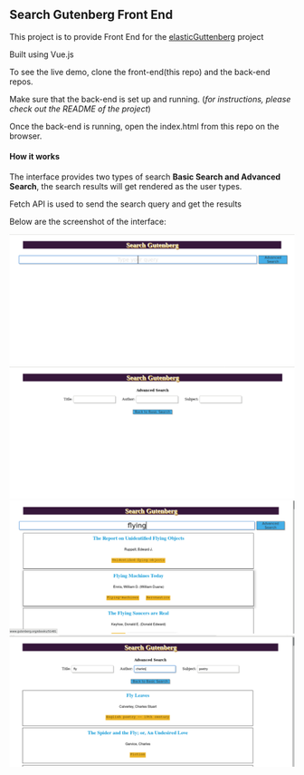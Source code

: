 ## Search Gutenberg Front End

This project is to provide Front End for the [elasticGuttenberg](https://github.com/rammmukul/elasticGuttenburg) project

Built using Vue.js

To see the live demo, clone the front-end(this repo) and the back-end repos. 

Make sure that the back-end is set up and running. (*for instructions, please check out the README of the project*)

Once the back-end is running, open the index.html from this repo on the browser.

#### How it works

The interface provides two types of search **Basic Search and Advanced Search**, the search results will get rendered as the user types.

Fetch API is used to send the search query and get the results

Below are the screenshot of the interface:

![Basic Search](https://github.com/KarthikSiddarth/searchGutenbergFrontEnd/blob/master/screenshots/basic_search_snap.png)
![Advanced Search](https://github.com/KarthikSiddarth/searchGutenbergFrontEnd/blob/master/screenshots/advanced_search_snap.png)
![Basic Search Results page](https://github.com/KarthikSiddarth/searchGutenbergFrontEnd/blob/master/screenshots/basic_search_results.png)
![Advanced Search Results Page](https://github.com/KarthikSiddarth/searchGutenbergFrontEnd/blob/master/screenshots/advanced_search_results.png)
